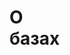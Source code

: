 <svg width="100" height="100" xmlns="http://www.w3.org/2000/svg">
<foreignObject width="100" height="100">
    <div xmlns="http://www.w3.org/1999/xhtml">
        <h1>
            О базах данных по умолчанию:
        </h1>
        <ul>
            <li>
<p>
                master - это база данных по умолчанию. В ней хранятся все системные таблицы.
Никто кроме системы не может иметь доступ к этой базе данных.
Соответственно, в ней нельзя создавать таблицы, хранить данные и т.д.
</p>

</li>
<li>
<p>
                model - это база данных по умолчанию. 
На основе этой базы данных создаются все новые базы данных.
</li>
<li>
<p>
                tempdb - это база данных по умолчанию.
В ней хранятся все временные таблицы.
</p>
</li>
<li>
<p>
                msdb - это база данных по умолчанию.
В ней хранятся все системные таблицы, которые относятся к SQL Server Agent.
</p>
</li>
        </ul>
<h1>О типах данных</h1>
<a target="_blank" href="https://www.w3schools.com/sql/sql_datatypes.asp">Типы данных</a>
<ul>
<li>
<p>
                char - это строка фиксированной длины.
</p>
</li>
<li>
<p>
                varchar - это строка переменной длины.
</p>
</li>
<li>
<p>
                nchar - это строка фиксированной длины, которая хранит символы Unicode.
</p>
</li>
<li>
<p>
                nvarchar - это строка переменной длины, которая хранит символы Unicode.
</p>
</li>
<li>
<p>
                text - это строка переменной длины, которая может хранить до 2 Гб символов.
</p>
</li>
<li>
<p>
                ntext - это строка переменной длины, которая может хранить до 2 Гб символов Unicode.
</p>
</li>
<li>
<p>
                int - это целое число со знаком, которое может хранить значения от -2 147 483 648 до 2 147 483 647.
</p>
</li>
<li>
<p>
                bigint - это целое число со знаком, которое может хранить значения от -9 223 372 036 854 775 808 до 9 223 372 036 854 775 807.
</p>
</li>
<li>
<p>
                smallint - это целое число со знаком, которое может хранить значения от -32 768 до 32 767.
</p>
</li>
<li>
<p>
                tinyint - это целое число со знаком, которое может хранить значения от 0 до 255.
</p>
</li>
<li>
<p>
                bit - это булево значение, которое может хранить значения 0 или 1.
</p>
</li>
<li>
<p>
                decimal - это число с плавающей точкой, которое может хранить значения от -10 38 +1 до 10 38 -1.
</p>
</li>
<li>
<p>
                numeric - это число с плавающей точкой, которое может хранить значения от -10 38 +1 до 10 38 -1.
</p>
</li>
<li>
<p>
                money - это число с плавающей точкой, которое может хранить значения от -922 337 203 685 477.5808 до 922 337 203 685 477.5807.
</p>
</li>
<li>
<p>
                smallmoney - это число с плавающей точкой, которое может хранить значения от -214 748.3648 до 214 748.3647.
</p>
</li>
<li>
<p>
                float - это число с плавающей точкой, которое может хранить значения от -1.79E +308 до -2.23E -308, 0 и от 2.23E -308 до 1.79E +308.
</p>
</li>
<li>
<p>
Datetime - это дата и время, которые хранятся в формате YYYY-MM-DD HH:MM:SS.
</p>
<h6>Дальше читайте все по ссылке</h6>
</li>
</ul>
    </div>

</foreignObject>
</svg>